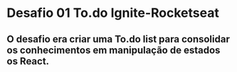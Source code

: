 # Desafio 01 To.do Ignite-Rocketseat
## O desafio era criar uma To.do list para consolidar os conhecimentos em manipulação de estados os React.
